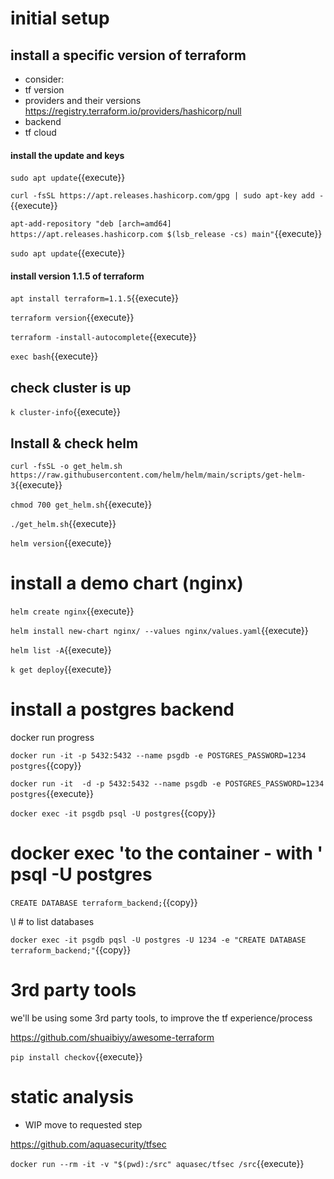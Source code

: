 # initial setup


## install a specific version of terraform

- consider:
- tf version
- providers and their versions  https://registry.terraform.io/providers/hashicorp/null
- backend
- tf cloud

#### install the update and keys

`sudo apt update`{{execute}}

`curl -fsSL https://apt.releases.hashicorp.com/gpg | sudo apt-key add -`{{execute}}    

`apt-add-repository "deb [arch=amd64] https://apt.releases.hashicorp.com $(lsb_release -cs) main"`{{execute}} 

`sudo apt update`{{execute}}

#### install version 1.1.5 of terraform

`apt install terraform=1.1.5`{{execute}}    

`terraform version`{{execute}}    

`terraform -install-autocomplete`{{execute}}    

`exec bash`{{execute}}

## check cluster is up

`k cluster-info`{{execute}}

## Install & check helm

`curl -fsSL -o get_helm.sh https://raw.githubusercontent.com/helm/helm/main/scripts/get-helm-3`{{execute}}

`chmod 700 get_helm.sh`{{execute}}

`./get_helm.sh`{{execute}}

`helm version`{{execute}}

# install a demo chart (nginx)

`helm create nginx`{{execute}}

`helm install new-chart nginx/ --values nginx/values.yaml`{{execute}}

`helm list -A`{{execute}}

`k get deploy`{{execute}}

# install a postgres backend

docker run progress

`docker run -it -p 5432:5432 --name psgdb -e POSTGRES_PASSWORD=1234 postgres`{{copy}}

`docker run -it  -d -p 5432:5432 --name psgdb -e POSTGRES_PASSWORD=1234 postgres`{{execute}}



`docker exec -it psgdb psql -U postgres`{{copy}}

  # docker exec 'to the container - with '  psql -U postgres
  `CREATE DATABASE terraform_backend;`{{copy}}

  \l # to list databases

`docker exec -it psgdb pqsl -U postgres -U 1234 -e "CREATE DATABASE terraform_backend;"`{{copy}}

# 3rd party tools

we'll be using some 3rd party tools, to improve the tf experience/process

https://github.com/shuaibiyy/awesome-terraform

`pip install checkov`{{execute}}

# static analysis

- WIP move to requested step

https://github.com/aquasecurity/tfsec

`docker run --rm -it -v "$(pwd):/src" aquasec/tfsec /src`{{execute}}